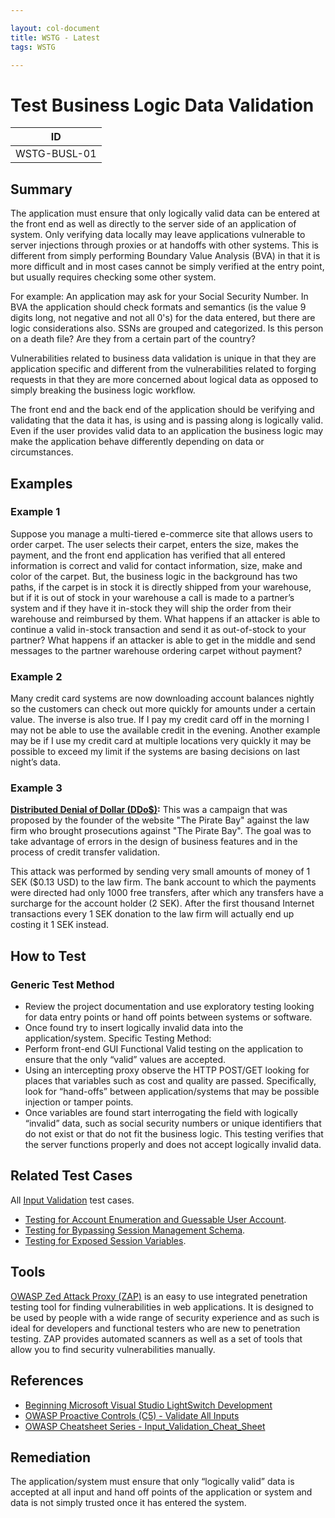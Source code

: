 ```yaml
---

layout: col-document
title: WSTG - Latest
tags: WSTG

---
```

# Test Business Logic Data Validation

|ID               |
|-----------------|
|WSTG-BUSL-01|

## Summary

The application must ensure that only logically valid data can be entered at the front end as well as directly to the server side of an application of system. Only verifying data locally may leave applications vulnerable to server injections through proxies or at handoffs with other systems. This is different from simply performing Boundary Value Analysis (BVA) in that it is more difficult and in most cases cannot be simply verified at the entry point, but usually requires checking some other system.

For example: An application may ask for your Social Security Number. In BVA the application should check formats and semantics (is the value 9 digits long, not negative and not all 0's) for the data entered, but there are logic considerations also. SSNs are grouped and categorized. Is this person on a death file? Are they from a certain part of the country?

Vulnerabilities related to business data validation is unique in that they are application specific and different from the vulnerabilities related to forging requests in that they are more concerned about logical data as opposed to simply breaking the business logic workflow.

The front end and the back end of the application should be verifying and validating that the data it has, is using and is passing along is logically valid. Even if the user provides valid data to an application the business logic may make the application behave differently depending on data or circumstances.

## Examples

### Example 1

Suppose you manage a multi-tiered e-commerce site that allows users to order carpet. The user selects their carpet, enters the size, makes the payment, and the front end application has verified that all entered information is correct and valid for contact information, size, make and color of the carpet. But, the business logic in the background has two paths, if the carpet is in stock it is directly shipped from your warehouse, but if it is out of stock in your warehouse a call is made to a partner’s system and if they have it in-stock they will ship the order from their warehouse and reimbursed by them. What happens if an attacker is able to continue a valid in-stock transaction and send it as out-of-stock to your partner? What happens if an attacker is able to get in the middle and send messages to the partner warehouse ordering carpet without payment?

### Example 2

Many credit card systems are now downloading account balances nightly so the customers can check out more quickly for amounts under a certain value. The inverse is also true. If I pay my credit card off in the morning I may not be able to use the available credit in the evening. Another example may be if I use my credit card at multiple locations very quickly it may be possible to exceed my limit if the systems are basing decisions on last night’s data.

### Example 3

**[Distributed Denial of Dollar (DDo$)](https://news.hitb.org/content/pirate-bay-proposes-distributed-denial-dollars-attack-ddo):**
This was a campaign that was proposed by the founder of the website "The Pirate Bay" against the law firm who brought prosecutions against "The Pirate Bay". The goal was to take advantage of errors in the design of business features and in the process of credit transfer validation.

This attack was performed by sending very small amounts of money of 1 SEK ($0.13 USD) to the law firm.
The bank account to which the payments were directed had only 1000 free transfers, after which any transfers have a surcharge for the account holder (2 SEK). After the first thousand Internet transactions every 1 SEK donation to the law firm will actually end up costing it 1 SEK instead.

## How to Test

### Generic Test Method

- Review the project documentation and use exploratory testing looking for data entry points or hand off points between systems or software.
- Once found try to insert logically invalid data into the application/system.
Specific Testing Method:
- Perform front-end GUI Functional Valid testing on the application to ensure that the only “valid” values are accepted.
- Using an intercepting proxy observe the HTTP POST/GET looking for places that variables such as cost and quality are passed. Specifically, look for “hand-offs” between application/systems that may be possible injection or tamper points.
- Once variables are found start interrogating the field with logically “invalid” data, such as social security numbers or unique identifiers that do not exist or that do not fit the business logic. This testing verifies that the server functions properly and does not accept logically invalid data.

## Related Test Cases

All [Input Validation](../07-Input_Validation_Testing/README.md) test cases.

- [Testing for Account Enumeration and Guessable User Account](../03-Identity_Management_Testing/04-Testing_for_Account_Enumeration_and_Guessable_User_Account.md).
- [Testing for Bypassing Session Management Schema](../06-Session_Management_Testing/01-Testing_for_Session_Management_Schema.md).
- [Testing for Exposed Session Variables](../06-Session_Management_Testing/04-Testing_for_Exposed_Session_Variables.md).

## Tools

[OWASP Zed Attack Proxy (ZAP)](https://www.zaproxy.org) is an easy to use integrated penetration testing tool for finding vulnerabilities in web applications. It is designed to be used by people with a wide range of security experience and as such is ideal for developers and functional testers who are new to penetration testing. ZAP provides automated scanners as well as a set of tools that allow you to find security vulnerabilities manually.

## References

- [Beginning Microsoft Visual Studio LightSwitch Development](https://books.google.com/books?id=x76L_kaTgdEC&pg=PA280&lpg=PA280&dq=business+logic+example+valid+data+example&source=bl&ots=GOfQ-7f4Hu&sig=4jOejZVligZOrvjBFRAT4-jy8DI&hl=en&sa=X&ei=mydYUt6qEOX54APu7IDgCQ&ved=0CFIQ6AEwBDgK#v=onepage&q=business%20logic%20example%20valid%20data%20example&f=false)
- [OWASP Proactive Controls (C5) - Validate All Inputs](https://owasp.org/www-project-proactive-controls/v3/en/c5-validate-inputs)
- [OWASP Cheatsheet Series - Input_Validation_Cheat_Sheet](https://cheatsheetseries.owasp.org/cheatsheets/Input_Validation_Cheat_Sheet.html)

## Remediation

The application/system must ensure that only “logically valid” data is accepted at all input and hand off points of the application or system and data is not simply trusted once it has entered the system.
